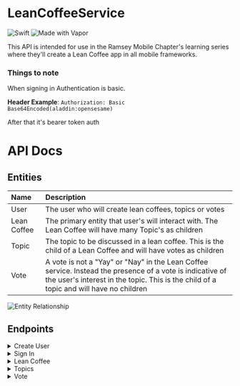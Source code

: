 # LeanCoffeeService

![Swift](https://img.shields.io/badge/Swift-FA7343?logo=swift&logoColor=white)
![Made with Vapor](https://img.shields.io/badge/vapor-4-df43f6.svg?logo=data%3Aimage%2Fpng%3Bbase64%2CiVBORw0KGgoAAAANSUhEUgAAACAAAAAgCAMAAAEzo7pQAAABmFBMVEUAAAD%2F%2F%2F%2F%2FgP%2F%2FgP9mzP9V1f%2BA1f9Vxv9G0f9EzP9L0v9Dyf9Sv%2F9Pwf9Gxf9Exv9Fx%2F9Gxf%2FbSffbSPeiePuifPtFxv9Dxv%2FVTvjVUfiza%2FhlqPxFxv1Fxv1ExP1Exv1Ut%2FtTt%2FtExP1Fxf3bRvZExf2YgPiYgPrMVvi6ZPhDxP1Exf1Exf1Exf1uofpDxPxDxfzCW%2FjcSPbcSPePhfqPhvrTTfbUTvipcPmpcvpDxP1Exf1ExP12mvpExP1Exf3aR%2FaGjfqHjvtdsPxDxP1Exf1Dxf1LvfxLvv1Exf1%2Fk%2Ft%2FlPvbSPdDxf1DxPxLvftLvfxLvvxTtvtUt%2Fxbr%2Ftcr%2FtcsPtkqPpkqPtlqPtlqftsofptofptovt1mvp1m%2Fp2m%2Fp9k%2Fl%2Bk%2Fp%2BlPqGjPmGjPqGjfqHjfqOhfmPhfmPhvmPhvqXfviXfvmXf%2FmYf%2Fmfd%2Figd%2FigePmocPiocfipcfmwafewafixafixavi4Yve5Yve5Y%2FjBW%2FfCW%2FfCXPfCXPjJVPbKVPbKVPfKVffSTfbSTvfTTvcWkpKnAAAATnRSTlMAAQIEBQYGCQsPERMcHSwxOz4%2FQEJCQ0hISEpYZ291eIaHi42OkpKSlZeYmZ6mqa6vuMvLzc3Q0NPT1NfZ4eLl5ujo6e%2Fw9vj4%2Bfn5%2Bf4Ap2wWAAAB8ElEQVQ4y31QiULTQBBdqCKHNx4I3qKAIgreKIKCt10S2rShB9A00ja2SFI0hja2KG1%2Fm5lszlp9Ozu7783s7swSQnoJgMIUYgIhqqoSBgpajxAj5Mw2k15QJ0BpP6wfM1JWyqBSN81ayIr1Eef0rJtsrQPU3kVjghDtgY2UzWakT7DRNG1bOwubUL1mmsSFfdLBebzhnMefUwuzDn%2FH8xzP88vL7xmfSiVT6RRacsoSHimFQl75qihK4SFL0XXDQNN199YnzVar%2BTjw8H0SxCV6McB7oYojfgHLCvv4pFXoHZcfZpXTQ47wxhaWbH6M43iOQ3eUCYsxRBTmIhPSqTRaEhwTMlnJAqxMUPLYKDScV5iAv6yqGv42E4ah8Z%2BG%2FsMwhu13p3%2FVzHqtbk67pQ61Go1G8wLpgHv0LvkPTnyAht4e%2F2f8tt3zzc7h%2Fnnq4GVfh%2FipMPUQPvlX%2FAoN4nJb%2FAZtx%2FVA%2FFpkJbICiNgTXOSqLz4SFxOJeFyERYwnRHHV4iNewtz6xtr6GtgGOiTI57yEVzn5S07GIcubcg4M%2BWsv4VapVCxt4ShuFUvfgCAf8xK6n5bLO9%2FLOzBsA%2Fes29%2FGxG61UqlUwYNVwXYn2j4iNL73Z29%2FH%2BZvdOOhDp%2FdNTg6s%2FB54cHo6S6fegA%2BKLJ63g4njwAAAABJRU5ErkJggg%3D%3D)

This API is intended for use in the Ramsey Mobile Chapter's learning series where they'll create a Lean Coffee app in all mobile frameworks. 

### Things to note

When signing in Authentication is basic.

**Header Example**: `Authorization: Basic Base64Encoded(aladdin:opensesame)`

After that it's bearer token auth


# API Docs

## Entities

|Name|Description|
|:--|:--|
|User| The user who will create lean coffees, topics or votes |
|Lean Coffee| The primary entity that user's will interact with. The Lean Coffee will have many Topic's as children|
|Topic| The topic to be discussed in a lean coffee. This is the child of a Lean Coffee and will have votes as children |
|Vote| A vote is not a "Yay" or "Nay" in the Lean Coffee service. Instead the presence of a vote is indicative of the user's interest in the topic. This is the child of a topic and will have no children|

![Entity Relationship](https://lucid.app/publicSegments/view/d3a417e3-e69e-4999-8933-96eb96bd09bb/image.png)


## Endpoints

<details>
<summary>Create User</summary>
    

### Create User


**POST** `{{URL}}/api/users`

**Request Body**

```json
{
    "name": "{{name}}",
    "username": "{{username}}",
    "password": "{{password}}"
}
```

**Response**

```json
{
    "id": "478E0ACB-DFC5-432B-B553-321399AF3735",
    "name": "Domenica71",
    "username": "Elsie_Walsh"
}
```

</details>

<details>
<summary>Sign In</summary>

### Sign In

**POST** `{{URL}}/api/users/login`

**Header** `Authorization: Basic {{userid:password}} <- base64 encoded`

**Response**

``` json
{
    "value": "RkIwWBT7MuTlADXbZbLX9A==",
    "user": {
        "id": "478E0ACB-DFC5-432B-B553-321399AF3735"
    },
    "id": "C0621223-373A-405D-BC03-2209EBF6106C"
}
```

**Note** the "value" is the bearer token you need to store.

</details>

<details>
<summary>Lean Coffee</summary>
    
### Create Lean Coffee 

**POST** `{{URL}}/api/leancoffee`


**Header** `Authorization: Bearer {{token value}}`


**Request Body**

```json
{
    "title": "A title"
}
```
**Response**

```json
{
    "id": "BE43F38A-4E52-4DC7-B8B7-0AEFCE42F914",
    "title": "A title",
    "host": "478E0ACB-DFC5-432B-B553-321399AF3735",
    "date": "2021-08-21T19:25:10Z"
}
```

### Get Lean Coffee

**GET** `{{URL}}/api/leancoffee/{{leancoffee_id}}`

**Header** `Authorization: Bearer {{token value}}`

**Response**

```json
{
    "id": "BE43F38A-4E52-4DC7-B8B7-0AEFCE42F914",
    "title": "A title",
    "host": "478E0ACB-DFC5-432B-B553-321399AF3735",
    "date": "2021-08-21T19:25:10Z"
}
```


### Get all topics in a Lean Coffee

**GET** `{{URL}}/api/leancoffee/{{leancoffee_id}}/topics`

**Header** `Authorization: Bearer {{token value}}`

**Response**

```json
[
    {
        "id": "538721AA-47BB-4CB6-BB20-02AD1F84EDBB",
        "title": "A title",
        "introducer": "12F5C0C6-0651-44B0-AF7E-686849099B03",
        "description": "",
        "completed": false,
        "votes": [
            {
                "topic": {
                    "id": "538721AA-47BB-4CB6-BB20-02AD1F84EDBB"
                },
                "id": "62055814-62E5-4BEF-B8CE-BF903AA63882",
                "user": "12F5C0C6-0651-44B0-AF7E-686849099B03"
            }
        ]
    },
]
```
### Get Lean Coffee Host

*The host is the creator of the lean coffee in the system*

**GET** `{{URL}}/api/leancoffee/{{leancoffee_id}}/host`

**Header** `Authorization: Bearer {{token value}}`

**Response**

```json
{
    "id": "478E0ACB-DFC5-432B-B553-321399AF3735",
    "name": "Domenica71",
    "username": "Elsie_Walsh"
}
```


### Get all Lean Coffee events

**GET** `{{URL}}/api/leancoffee/`

**Header** `Authorization: Bearer {{token value}}`

**Response**

```json
[
    {
        "id": "08D5937E-7126-4491-A04A-23DA3FDC9D38",
        "title": "A title",
        "host": "12F5C0C6-0651-44B0-AF7E-686849099B03",
        "date": "2021-08-21T00:00:00Z"
    },
    {
        "id": "1C8400D0-F3AC-4161-AFC9-82C41B9A949F",
        "title": "A title",
        "host": "F8A213CA-5D30-4C7C-9CAC-C139F11C1D5E",
        "date": "2021-08-21T00:00:00Z"
    },
    {
        "id": "BE43F38A-4E52-4DC7-B8B7-0AEFCE42F914",
        "title": "A title",
        "host": "478E0ACB-DFC5-432B-B553-321399AF3735",
        "date": "2021-08-21T00:00:00Z"
    }
]
```

</details>

<details>
<summary>Topics</summary>
    
### Create Topic

**POST** `{{URL}}/api/topics`


**Header** `Authorization: Bearer {{token value}}`


**Request Body**

```json
{
    "title": "A title",
    "leanCoffeeId": "{{leancoffee_id}}",
    "description": ""
}
```
**Response**

```json
{
    "leanCoffee": {
        "id": "BE43F38A-4E52-4DC7-B8B7-0AEFCE42F914"
    },
    "id": "C6645F36-4DDB-44F4-8C76-1FB25A236A53",
    "introducer": "478E0ACB-DFC5-432B-B553-321399AF3735",
    "title": "A title",
    "completed": false,
    "description": ""
}
```

### Get Topic

**GET** `{{URL}}/api/topics/{{topic_id}}`


**Header** `Authorization: Bearer {{token value}}`


**Response**

```json
{
    "leanCoffee": {
        "id": "BE43F38A-4E52-4DC7-B8B7-0AEFCE42F914"
    },
    "id": "C6645F36-4DDB-44F4-8C76-1FB25A236A53",
    "introducer": "478E0ACB-DFC5-432B-B553-321399AF3735",
    "title": "A title",
    "completed": false,
    "description": ""
}
```

### Get Topic Introducer

*The introducer is the use who created the topic in a lean coffee*

**GET** `{{URL}}/api/topics/{{topic_id}}/introducer`


**Header** `Authorization: Bearer {{token value}}`


**Response**

```json
{
    "id": "478E0ACB-DFC5-432B-B553-321399AF3735",
    "name": "Domenica71",
    "username": "Elsie_Walsh"
}
```

### Get Topic Votes

**GET** `{{URL}}/api/topics/{{topic_id}}/votes`


**Header** `Authorization: Bearer {{token value}}`


**Response**

```json
[
    {
        "id": "FCB75BAE-A63C-4A85-8674-9A6F5F16CDFC",
        "topic": {
            "id": "C6645F36-4DDB-44F4-8C76-1FB25A236A53"
        },
        "user": "478E0ACB-DFC5-432B-B553-321399AF3735"
    }
]
```

</details>

<details>
<summary>Vote</summary>

### Cast vote

**POST** `{{URL}}/api/votes`


**Header** `Authorization: Bearer {{token value}}`


**Request Body**

```json
{
    "topicId": "{{topic_id}}"
}
```

**Response**

```json
{
    "id": "FCB75BAE-A63C-4A85-8674-9A6F5F16CDFC",
    "user": "478E0ACB-DFC5-432B-B553-321399AF3735",
    "topic": {
        "id": "C6645F36-4DDB-44F4-8C76-1FB25A236A53"
    }
}
```

</details>